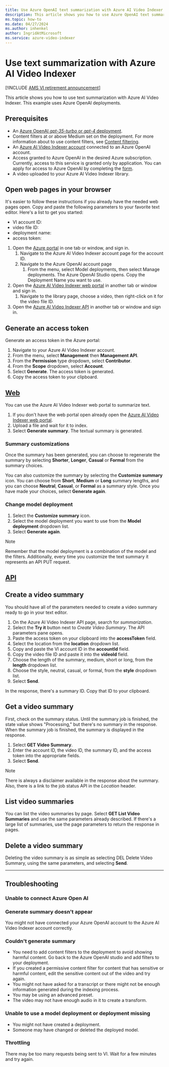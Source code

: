 ```yaml
---
title: Use Azure OpenAI text summarization with Azure AI Video Indexer
description: This article shows you how to use Azure OpenAI text summarization with Azure AI Video Indexer. 
ms.topic: how-to
ms.date: 04/27/2024
ms.author: inhenkel
author: IngridAtMicrosoft
ms.service: azure-video-indexer
---
```


# Use text summarization with Azure AI Video Indexer

[!INCLUDE [AMS VI retirement announcement](./includes/important-ams-retirement-avi-announcement.md)]

This article shows you how to use text summarization with Azure AI Video Indexer. This example uses Azure OpenAI deployments.

## Prerequisites

- An [Azure OpenAI *gpt-35-turbo* or *gpt-4* deployment](/azure/ai-services/openai/how-to/working-with-models?tabs=powershell).
- Content filters at or above Medium set on the deployment. For more information about to use content filters, see [Content filtering](/azure/ai-services/openai/how-to/content-filters).
- An [Azure AI Video Indexer account](/azure/azure-video-indexer/connect-azure-open-ai-task.md) connected to an Azure OpenAI account.
- Access granted to Azure OpenAI in the desired Azure subscription. Currently, access to this service is granted only by application. You can apply for access to Azure OpenAI by completing the [form](https://aka.ms/oai/access).
- A video uploaded to your Azure AI Video Indexer library.

## Open web pages in your browser

It's easier to follow these instructions if you already have the needed web pages open. Copy and paste the following parameters to your favorite text editor. Here's a list to get you started:

- VI account ID:
- video file ID: 
- deployment name:
- access token:

1. Open the [Azure portal](https://portal.azure.com) in one tab or window, and sign in.
    1. Navigate to the Azure AI Video Indexer account page for the account ID.
    1. Navigate to the Azure OpenAI account page
        1. From the menu, select Model deployments, then select Manage deployments. The Azure OpenAI Studio opens. Copy the Deployment Name you want to use. 
1. Open the [Azure AI Video Indexer web portal](https://www.videoindexer.ai) in another tab or window and sign in.
    1. Navigate to the library page, choose a video, then right-click on it for the video file ID.
1. Open the [Azure AI Video Indexer API](https://api-portal.videoindexer.ai/) in another tab or window and sign in.

## Generate an access token

Generate an access token in the Azure portal:

1. Navigate to your Azure AI Video Indexer account.
1. From the menu, select **Management** then **Management API**.
1. From the **Permission** type dropdown, select **Contributor**.
1. From the **Scope** dropdown, select **Account**.
1. Select **Generate**. The access token is generated.
1. Copy the access token to your clipboard.

## [Web](#tab/web)

You can use the Azure AI Video Indexer web portal to summarize text.

1. If you don't have the web portal open already open the [Azure AI Video Indexer web portal](https://api-portal.videoindexer.ai/).
1. Upload a file and wait for it to index.
1. Select **Generate summary**. The textual summary is generated.

### Summary customizations

Once the summary has been generated, you can choose to regenerate the summary by selecting **Shorter**, **Longer**, **Casual** or **Formal** from the summary choices.

You can also customize the summary by selecting the **Customize summary** icon. You can choose from **Short**, **Medium** or **Long** summary lengths, and you can choose **Neutral**, **Casual**, or **Formal** as a summary style. Once you have made your choices, select **Generate again**.

### Change model deployment

1. Select the **Customize summary** icon.
1. Select the model deployment you want to use from the **Model deployment** dropdown list.
1. Select **Generate again**.

> [!NOTE]
> Remember that the model deployment is a combination of the model and the filters. Additionally, every time you customize the text summary it represents an API PUT request.

## [API](#tab/api)

## Create a video summary

You should have all of the parameters needed to create a video summary ready to go in your text editor.

1. On the Azure AI Video Indexer API page, search for *summarization*. 
1. Select the **Try it** button next to *Create Video Summary*. The API parameters pane opens.
1. Paste the access token on your clipboard into the **accessToken** field.
1. Select the location from the **location** dropdown list.
1. Copy and paste the VI account ID in the **accountId** field.
1. Copy the video file ID and paste it into the **videoId** field.
1. Choose the length of the summary, medium, short or long, from the **length** dropdown list.
1. Choose the style, neutral, casual, or formal, from the **style** dropdown list.
1. Select **Send**.

In the response, there's a summary ID. Copy that ID to your clipboard.

## Get a video summary

First, check on the summary status. Until the summary job is finished, the state value shows "Processing," but there's no summary in the response. When the summary job is finished, the summary is displayed in the response.

1. Select **GET Video Summary**.
1. Enter the account ID, the video ID, the summary ID, and the access token into the appropriate fields.
1. Select **Send**.

> [!NOTE]
> There is always a disclaimer available in the response about the summary. Also, there is a link to the job status API in the *Location* header.

## List video summaries

You can list the video summaries by page. Select **GET List Video Summaries** and use the same parameters already described. If there's a large list of summaries, use the page parameters to return the response in pages.

## Delete a video summary

Deleting the video summary is as simple as selecting DEL Delete Video Summary, using the same parameters, and selecting **Send**.

---

## Troubleshooting

### Unable to connect Azure Open AI

### Generate summary doesn't appear

You might not have connected your Azure OpenAI account to the Azure AI Video Indexer account correctly.

### Couldn't generate summary

- You need to add content filters to the deployment to avoid showing harmful content. Go back to the Azure OpenAI studio and add filters to your deployment.
- If you created a permissive content filter for content that has sensitive or harmful content, edit the sensitive content out of the video and try again.
- You might not have asked for a transcript or there might not be enough information generated during the indexing process.
- You may be using an advanced preset.
- The video may not have enough audio in it to create a transform.

### Unable to use a model deployment or deployment missing

- You might not have created a deployment.
- Someone may have changed or deleted the deployed model.

### Throttling 

There may be too many requests being sent to VI. Wait for a few minutes and try again.
